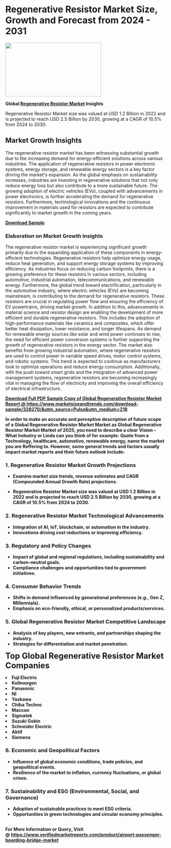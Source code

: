 <H1>Regenerative Resistor Market Size, Growth and Forecast from 2024 - 2031</H1><img class="aligncenter size-medium wp-image-584254" src="https://thirdeyenews.in/wp-content/uploads/2024/09/Global-Market-Research-300x168.jpeg" alt="" width="300" height="168" /><p><strong>Global&nbsp;<a href="https://www.marketsizeandtrends.com/download-sample/328270/&amp;utm_source=Pulse&amp;utm_medium=218">Regenerative Resistor Market</a> Insights</strong></p><p>Regenerative Resistor Market size was valued at USD 1.2 Billion in 2022 and is projected to reach USD 2.5 Billion by 2030, growing at a CAGR of 10.5% from 2024 to 2030.</p><p><!DOCTYPE html> <html lang="en"> <head> <meta charset="UTF-8"> <meta name="viewport" content="width=device-width, initial-scale=1.0"> <title>Regenerative Resistor Market Growth Insights</title> </head> <body> <h2>Market Growth Insights</h2> <p>The regenerative resistor market has been witnessing substantial growth due to the increasing demand for energy-efficient solutions across various industries. The application of regenerative resistors in power electronic systems, energy storage, and renewable energy sectors is a key factor driving the market's expansion. As the global emphasis on sustainability increases, industries are investing in regenerative solutions that not only reduce energy loss but also contribute to a more sustainable future. The growing adoption of electric vehicles (EVs), coupled with advancements in power electronics, is further accelerating the demand for regenerative resistors. Furthermore, technological innovations and the continuous improvement in materials used for resistors are expected to contribute significantly to market growth in the coming years.</p> <p><strong><a href="sample_link_here" target="_blank">Download Sample</a></strong></p> <h3>Elaboration on Market Growth Insights</h3> <p>The regenerative resistor market is experiencing significant growth primarily due to the expanding application of these components in energy-efficient technologies. Regenerative resistors help optimize energy usage, reduce heat generation, and support energy storage systems by improving efficiency. As industries focus on reducing carbon footprints, there is a growing preference for these resistors in various sectors, including automotive, industrial automation, telecommunications, and renewable energy. Furthermore, the global trend toward electrification, particularly in the automotive industry, where electric vehicles (EVs) are becoming mainstream, is contributing to the demand for regenerative resistors. These resistors are crucial in regulating power flow and ensuring the efficiency of EV powertrains, driving market growth. In addition to this, advancements in material science and resistor design are enabling the development of more efficient and durable regenerative resistors. This includes the adoption of high-performance materials like ceramics and composites, which offer better heat dissipation, lower resistance, and longer lifespans. As demand for renewable energy sources like solar and wind power continues to rise, the need for efficient power conversion systems is further supporting the growth of regenerative resistors in the energy sector. The market also benefits from growing industrial automation, where regenerative resistors are used to control power in variable speed drives, motor control systems, and robotic systems. This trend is expected to continue as manufacturers look to optimize operations and reduce energy consumption. Additionally, with the push toward smart grids and the integration of advanced power management systems, regenerative resistors are becoming increasingly vital in managing the flow of electricity and improving the overall efficiency of electrical infrastructure.</p> <p><strong><a href="more_info_link_here" target="_blank"></p><p><span class=""><strong>Download Full PDF Sample Copy of Global Regenerative Resistor Market Report</strong> @ <a href="https://www.marketsizeandtrends.com/download-sample/328270/&amp;utm_source=Pulse&amp;utm_medium=218" target="_blank">https://www.marketsizeandtrends.com/download-sample/328270/&amp;utm_source=Pulse&amp;utm_medium=218</a></span></p><p>In order to make an accurate and perceptive description of future scope of a Global&nbsp;Regenerative Resistor Market Market as Global&nbsp;Regenerative Resistor Market Market of 2025, you need to describe a clear Vision &ndash; What Industry or Linda can you think of for example: Quote from a Technology, healthcare, automotive, renewable energy, name the market you are Reffering to. However, some general trends and factors usually impact market reports and their future outlook include:</p><h3>1.&nbsp;<strong>Regenerative Resistor Market Growth Projections</strong></h3><ul><li>Examine market size trends, revenue estimates and CAGR (Compounded Annual Growth Rate) projections.</li><li><p>Regenerative Resistor Market size was valued at USD 1.2 Billion in 2022 and is projected to reach USD 2.5 Billion by 2030, growing at a CAGR of 10.5% from 2024 to 2030.</p></li></ul><h3>2.&nbsp;<strong>Regenerative Resistor Market Technological Advancements</strong></h3><ul><li>Integration of AI, IoT, blockchain, or automation in the industry.</li><li>Innovations driving cost reductions or improving efficiency.</li></ul><h3>3.&nbsp;<strong>Regulatory and Policy Changes</strong></h3><ul><li>Impact of global and regional regulations, including sustainability and carbon-neutral goals.</li><li>Compliance challenges and opportunities tied to government initiatives.</li></ul><h3>4.&nbsp;<strong>Consumer Behavior Trends</strong></h3><ul><li>Shifts in demand influenced by generational preferences (e.g., Gen Z, Millennials).</li><li>Emphasis on eco-friendly, ethical, or personalized products/services.</li></ul><h3>5.&nbsp;<strong>Global Regenerative Resistor Market Competitive Landscape</strong></h3><ul><li>Analysis of key players, new entrants, and partnerships shaping the industry.</li><li>Strategies for differentiation and market penetration.</li></ul><p data-pm-slice="1 1 []"><span style="color: inherit; font-family: inherit; font-size: 25px;">Top Global Regenerative Resistor Market Companies</span></p><div class="" data-test-id=""><p><li>Fuji Electric</li><li> Kollmorgen</li><li> Panasonic</li><li> NI</li><li> Yaskawa</li><li> Chiba Techno</li><li> Maccon</li><li> Sigmatek</li><li> Suzuki Gokin</li><li> Schneider Electric</li><li> Aktif</li><li> Siemens</li></p></div><h3>6.&nbsp;<strong>Economic and Geopolitical Factors</strong></h3><ul><li>Influence of global economic conditions, trade policies, and geopolitical events.</li><li>Resilience of the market to inflation, currency fluctuations, or global crises.</li></ul><h3>7.&nbsp;<strong>Sustainability and ESG (Environmental, Social, and Governance)</strong></h3><ul><li>Adoption of sustainable practices to meet ESG criteria.</li><li>Opportunities in green technologies and circular economy principles.</li></ul><h2><strong style="font-size: 14px;">For More Information or Query, Visit @&nbsp;</strong><a style="background-color: #ffffff; font-size: 14px;" href="https://www.marketsizeandtrends.com/report/regenerative-resistor-market/" target="_blank">https://www.verifiedmarketreports.com/product/airport-passenger-boarding-bridge-market</a></h2>

